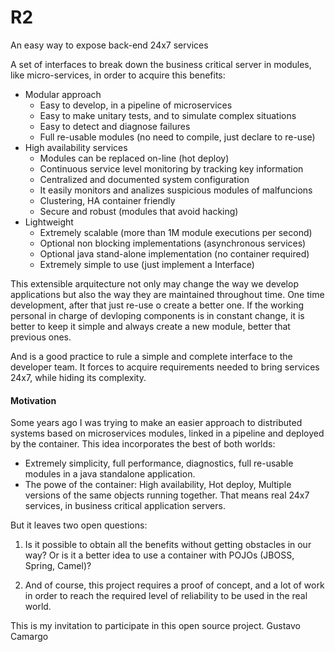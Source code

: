 # R2
An easy way to expose back-end 24x7 services

A set of interfaces to break down the business critical server in modules, 
like micro-services, in order to acquire this benefits:

* Modular approach
    * Easy to develop, in a pipeline of microservices
    * Easy to make unitary tests, and to simulate complex situations
    * Easy to detect and diagnose failures
    * Full re-usable modules (no need to compile, just declare to re-use)
* High availability services
    * Modules can be replaced on-line (hot deploy)
    * Continuous service level monitoring by tracking key information
    * Centralized and documented system configuration 
    * It easily monitors and analizes suspicious modules of malfuncions
    * Clustering, HA container friendly
    * Secure and robust (modules that avoid hacking)
* Lightweight
    * Extremely scalable (more than 1M module executions per second)
    * Optional non blocking implementations (asynchronous services)
    * Optional java stand-alone implementation (no container required)
    * Extremely simple to use (just implement a Interface)

This extensible arquitecture not only may change the way we develop applications but also the way
they are maintained throughout time. One time development, after that just re-use o create a better 
one. If the working personal in charge of devloping components is in constant change, it is better 
to keep it simple and always create a new module, better that previous ones.

And is a good practice to rule a simple and complete interface to the developer team.
It forces to acquire requirements needed to bring services 24x7, while hiding its complexity.


#### Motivation

Some years ago I was trying to make an easier approach to distributed systems based
on microservices modules, linked in a pipeline and deployed by the container.
This idea incorporates the best of both worlds: 
 - Extremely simplicity, full performance, diagnostics, full re-usable modules in a 
 java standalone application.
 - The powe of the container: High availability, Hot deploy, Multiple versions of the
same objects running together. 
That means real 24x7 services, in business critical application servers.


But it leaves two open questions:

1. Is it possible to obtain all the benefits without getting obstacles in our way? Or is it a better idea 
to use a container with POJOs (JBOSS, Spring, Camel)?

2.  And of course, this project requires a proof of concept, and a lot of work in order to reach the 
required level of reliability to be used in the real world.


This is my invitation to participate in this open source project. 
Gustavo Camargo





